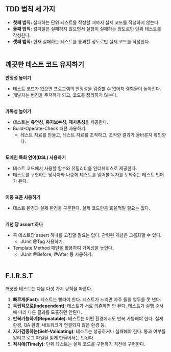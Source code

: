## TDD 법칙 세 가지
- **첫째 법칙:** 실패하는 단위 테스트를 작성할 때까지 실제 코드를 작성하지 않는다.<br/>
- **둘째 법칙:** 컴파일은 실패하지 않으면서 실행이 실패하는 정도로만 단위 테스트를 작성한다.<br/>
- **셋째 법칙:** 현재 실패하는 테스트를 통과할 정도로만 실제 코드를 작성한다.<br/><br/>

## 깨끗한 테스트 코드 유지하기
**안정성 높이기**<br/>
- 테스트 코드가 없으면 프로그램의 안정성을 검증할 수 없어져 결함율이 높아진다.<br/>
- 개발자는 변경을 주저하게 되고, 코드를 정리하지 않는다.<br/><br/>

**가독성 높이기**<br/>
- 테스트는 **유연성**, **유지보수성**, **재사용성**을 제공한다.<br/>
- Build-Operate-Check 패턴 사용하기.<br/>
    - 테스트 자료를 만들고, 테스트 자료를 조작하고, 조작한 결과가 올바른지 확인한다.<br/><br/>

**도메인 특화 언어(DSL) 사용하기**<br/>
- 테스트 코드에서 사용할 함수와 유틸리티를 인터페이스로 제공한다.<br/>
- 테스트를 구현하는 당사자와 나중에 테스트를 읽어볼 독자를 도와주는 테스트 언어가 된다.<br/><br/>

**이중 표준 사용하기**<br/>
- 테스트 환경과 실제 환경을 구분한다. 실제 코드만큼 효율적일 필요는 없다.<br/><br/>

**개념 당 assert 하나**<br/>
- 꼭 테스트당 assert 하나를 고집할 필요는 없다. 관련된 개념은 그룹화할 수 있다.<br/>
    - JUnit @Tag 사용하기.<br/>
- Template Method 패턴을 활용하여 가독성을 높인다.<br/>
    - JUnit @Before, @After 등 사용하기.<br/><br/>

## F.I.R.S.T
깨끗한 테스트는 다음 다섯 가지 규칙을 따른다.<br/>
1. **빠르게(Fast)**: 테스트는 빨라야 한다. 테스트가 느리면 자주 돌릴 엄두를 못 낸다.<br/>
2. **독립적으로(Independent)**: 테스트가 서로 의존하면 안 된다. 테스트가 실행 순서에 따라 다른 결과를 도출하면 안된다.<br/>
3. **반복가능하게(Repeatable)**: 테스트는 어떤 환경에서도 반복 가능해야 한다. 실제 환경, QA 환경, 네트워크가 연결되지 않은 환경 등.<br/>
4. **자가검증하는(Self-Validating)**: 테스트는 성공하거나 실패해야 한다. 통과 여부를 알리고 로그 파일을 읽게 만들어서는 안된다.<br/>
5. **적시에(Timely)**: 단위 테스트는 실제 코드를 구현하기 직전에 구현한다.<br/>
